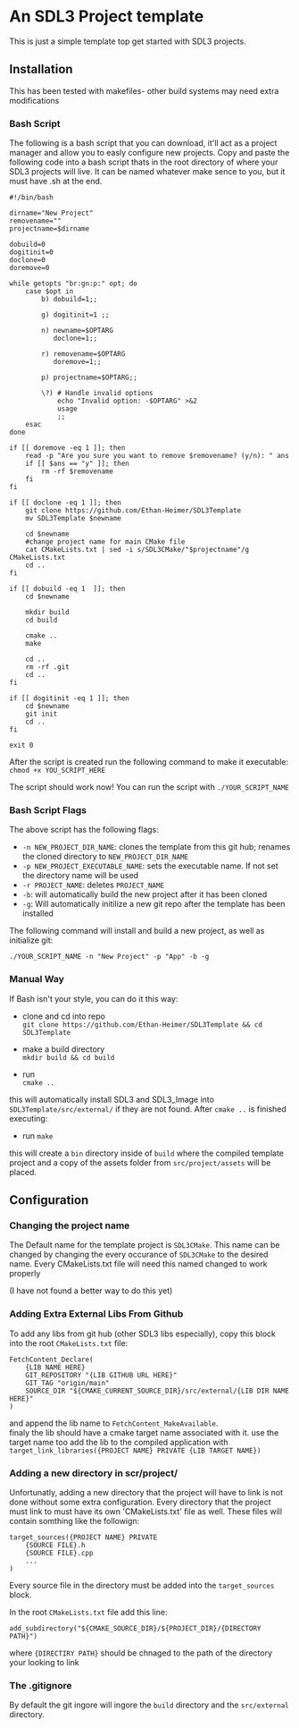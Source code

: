 # An SDL3 Project template

This is just a simple template top get started with SDL3 projects. 

## Installation

This has been tested with makefiles- other build systems may need extra modifications

### Bash Script
The following is a bash script that you can download, it'll act as a project manager and allow you to easly configure new projects. 
Copy and paste the following code into a bash script thats in the root directory of where your SDL3 projects will live. 
It can be named whatever make sence to you, but it must have .sh at the end. 

```
#!/bin/bash

dirname="New Project"
removename=""
projectname=$dirname

dobuild=0
dogitinit=0
doclone=0
doremove=0

while getopts "br:gn:p:" opt; do
    case $opt in
        b) dobuild=1;;

        g) dogitinit=1 ;;

        n) newname=$OPTARG
           doclone=1;;

        r) removename=$OPTARG
           doremove=1;;

        p) projectname=$OPTARG;;

        \?) # Handle invalid options
            echo "Invalid option: -$OPTARG" >&2
            usage
            ;;
    esac
done

if [[ doremove -eq 1 ]]; then
    read -p "Are you sure you want to remove $removename? (y/n): " ans
    if [[ $ans == "y" ]]; then
        rm -rf $removename
    fi
fi

if [[ doclone -eq 1 ]]; then
    git clone https://github.com/Ethan-Heimer/SDL3Template
    mv SDL3Template $newname

    cd $newname
    #change project name for main CMake file
    cat CMakeLists.txt | sed -i s/SDL3CMake/"$projectname"/g CMakeLists.txt
    cd ..
fi

if [[ dobuild -eq 1  ]]; then
    cd $newname

    mkdir build
    cd build

    cmake ..
    make

    cd ..
    rm -rf .git
    cd ..
fi

if [[ dogitinit -eq 1 ]]; then
    cd $newname
    git init
    cd ..
fi

exit 0
```
After the script is created run the following command to make it executable:\
`chmod +x YOU_SCRIPT_HERE`

The script should work now! You can run the script with `./YOUR_SCRIPT_NAME`

### Bash Script Flags

The above script has the following flags:

- `-n NEW_PROJECT_DIR_NAME`: clones the template from this git hub; renames the cloned directory to `NEW_PROJECT_DIR_NAME`
- `-p NEW_PROJECT_EXECUTABLE_NAME`: sets the executable name. If not set the directory name will be used 
- `-r PROJECT_NAME`: deletes `PROJECT_NAME`
- `-b`: will automatically build the new project after it has been cloned
- `-g`: Will automatically initilize a new git repo after the template has been installed 

The following command will install and build a new project, as well as initialize git:
```
./YOUR_SCRIPT_NAME -n "New Project" -p "App" -b -g
```

### Manual Way

If Bash isn't your style, you can do it this way:

- clone and cd into repo\
`git clone https://github.com/Ethan-Heimer/SDL3Template && cd SDL3Template`

- make a build directory\
`mkdir build && cd build`

- run\
`cmake ..`

this will automatically install SDL3 and SDL3_Image into `SDL3Template/src/external/`
if they are not found. After `cmake ..` is finished executing:

- run `make`

this will create a `bin` directory inside of `build` where the compiled template project
and a copy of the assets folder from `src/project/assets` will be placed. 

## Configuration
### Changing the project name 

The Default name for the template project is `SDL3CMake`. This name can be changed by 
changing the every occurance of `SDL3CMake` to the desired name. Every CMakeLists.txt file will need this named changed to work properly

(I have not found a better way to do this yet)

### Adding Extra External Libs From Github

To add any libs from git hub (other SDL3 libs especially), copy this block into the 
root `CMakeLists.txt` file:

```
FetchContent_Declare(
    {LIB NAME HERE}
    GIT_REPOSITORY "{LIB GITHUB URL HERE}"
    GIT_TAG "origin/main"
    SOURCE_DIR "${CMAKE_CURRENT_SOURCE_DIR}/src/external/{LIB DIR NAME HERE}"
)
```

and append the lib name to `FetchContent_MakeAvailable`.\
finaly the lib should have a cmake target name associated with it. use the target name too 
add the lib to the compiled application with\
`target_link_libraries({PROJECT NAME} PRIVATE {LIB TARGET NAME})`

### Adding a new directory in scr/project/

Unfortunatly, adding a new directory that the project will have to link is not done without some extra configuration.
Every directory that the project must link to must have its own 'CMakeLists.txt' file as well. These files will contain somthing like the followign:
```
target_sources({PROJECT NAME} PRIVATE 
    {SOURCE FILE}.h
    {SOURCE FILE}.cpp
    ...
)
```

Every source file in the directory must be added into the `target_sources` block.

In the root `CMakeLists.txt` file add this line:

```
add_subdirectory("${CMAKE_SOURCE_DIR}/${PROJECT_DIR}/{DIRECTORY PATH}")
```

where `{DIRECTIRY PATH}` should be chnaged to the path of the directory your looking to link

### The .gitignore

By default the git ingore will ingore the `build` directory and the `src/external` directory.

